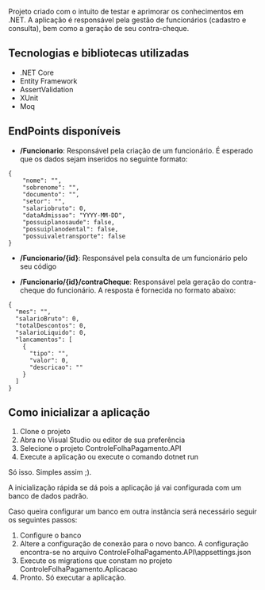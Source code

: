 Projeto criado com o intuito de testar e aprimorar os conhecimentos em .NET.
A aplicação é responsável pela gestão de funcionários (cadastro e consulta), bem como a geração de seu contra-cheque.

## Tecnologias e bibliotecas utilizadas

* .NET Core
* Entity Framework
* AssertValidation
* XUnit
* Moq

## EndPoints disponíveis

* **/Funcionario**: Responsável pela criação de um funcionário. É esperado que os dados sejam inseridos no seguinte formato:

```
{
	"nome": "",
	"sobrenome": "",
	"documento": "",
	"setor": "",
	"salariobruto": 0,
    "dataAdmissao": "YYYY-MM-DD",
	"possuiplanosaude": false,
	"possuiplanodental": false,
	"possuivaletransporte": false
}
```

* **/Funcionario/{id}**: Responsável pela consulta de um funcionário pelo seu código

* **/Funcionario/{id}/contraCheque**: Responsável pela geração do contra-cheque do funcionário. A resposta é fornecida no formato abaixo:

```
{
  "mes": "",
  "salarioBruto": 0,
  "totalDescontos": 0,
  "salarioLiquido": 0,
  "lancamentos": [
    {
      "tipo": "",
      "valor": 0,
      "descricao": ""
    }
  ]
}
```

## Como inicializar a aplicação

1. Clone o projeto
2. Abra no Visual Studio ou editor de sua preferência
3. Selecione o projeto ControleFolhaPagamento.API
4. Execute a aplicação ou execute o comando dotnet run

Só isso. Simples assim ;).

A inicialização rápida se dá pois a aplicação já vai configurada com um banco de dados padrão.

Caso queira configurar um banco em outra instância será necessário seguir os seguintes passos:

1. Configure o banco
2. Altere a configuração de conexão para o novo banco. A configuração encontra-se no arquivo ControleFolhaPagamento.API\appsettings.json
3. Execute os migrations que constam no projeto ControleFolhaPagamento.Aplicacao
4. Pronto. Só executar a aplicação.
